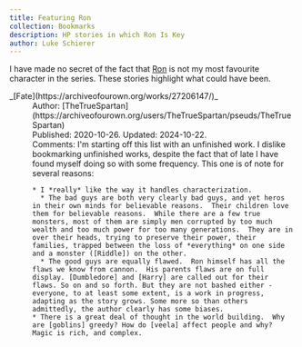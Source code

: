```yaml
---
title: Featuring Ron
collection: Bookmarks
description: HP stories in which Ron Is Key
author: Luke Schierer
---
```


I have made no secret of the fact that [Ron] is not my most favourite character in the series. These stories highlight what could have been.

<dl>
  <dt>
    _[Fate](https://archiveofourown.org/works/27206147/)_
  </dt>
  <dd>
    Author: [TheTrueSpartan](https://archiveofourown.org/users/TheTrueSpartan/pseuds/TheTrueSpartan)
  </dd>
  <dd>
    Published: 2020-10-26. Updated: 2024-10-22.
  </dd>
  <dd>
    Comments: I'm starting off this list with an unfinished work.  I dislike
    bookmarking unfinished works, despite the fact that of late I have found
    myself doing so with some frequency. This one is of note for several reasons:

    * I *really* like the way it handles characterization.
      * The bad guys are both very clearly bad guys, and yet heros in their own minds for believable reasons.  Their children love them for believable reasons.  While there are a few true monsters, most of them are simply men corrupted by too much wealth and too much power for too many generations.  They are in over their heads, trying to preserve their power, their families, trapped between the loss of *everything* on one side and a monster ([Riddle]) on the other.
      * The good guys are equally flawed.  Ron himself has all the flaws we know from cannon.  His parents flaws are on full display. [Dumbledore] and [Harry] are called out for their flaws. So on and so forth. But they are not bashed either - everyone, to at least some extent, is a work in progress, adapting as the story grows. Some more so than others admittedly, the author clearly has some biases.
    * There is a great deal of thought in the world building.  Why are [goblins] greedy? How do [veela] affect people and why? Magic is rich, and complex.

  </dd>

</dl>

[Ron]: /Harrypedia/people/weasley/ronald_bilius/
[Riddle]: /Harrypedia/people/riddle/tom_marvolo/
[Dumbledore]: /Harrypedia/people/dumbledore/albus_percival_wulfric_brian/
[Harry]: /Harrypedia/people/Potter/Harry_James/
[goblins]: /Harrypedia/beings/goblin/
[veela]: /Harrypedia/beings/veela/
[Neville]: /Harrypedia/people/longbottom/neville/
